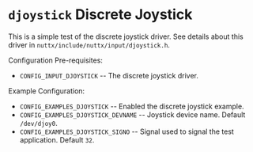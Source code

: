 `djoystick` Discrete Joystick
=============================

This is a simple test of the discrete joystick driver. See details about
this driver in `nuttx/include/nuttx/input/djoystick.h`.

Configuration Pre-requisites:

-   `CONFIG_INPUT_DJOYSTICK` -- The discrete joystick driver.

Example Configuration:

-   `CONFIG_EXAMPLES_DJOYSTICK` -- Enabled the discrete joystick
    example.
-   `CONFIG_EXAMPLES_DJOYSTICK_DEVNAME` -- Joystick device name. Default
    `/dev/djoy0`.
-   `CONFIG_EXAMPLES_DJOYSTICK_SIGNO` -- Signal used to signal the test
    application. Default `32`.
